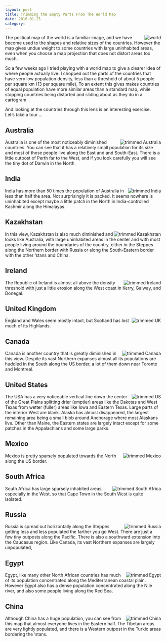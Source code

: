 ```yaml
---
layout: post
title: Trimming the Empty Parts From The World Map
date: 2016-01-25
category: 
---
```


![world][1] The political map of the world is a familiar image, and we have
become used to the shapes and relative sizes of the countries. However the map
gives undue weight to some countries with large uninhabited areas, even when you
choose a map projection that does not distort areas too much.

So a few weeks ago I tried playing with a world map to give a clearer idea of
where people actually live. I chopped out the parts of the countries that have
very low population density, less than a threshold of about 5 people per square
km (13 per square mile), To an extent this gives makes countries of equal
population have more similar areas than a standard map, while stopping countries
being distorted and sliding about as they do in a cartogram.

And looking at the countries through this lens is an interesting exercise. Let’s
take a tour …

<style>img {float:right}</style>

## Australia

![trimmed Australia][2] Australia is one of the most noticeably diminished
countries. You can see that it has a relatively small population for its size
and most of those people live along the East and and South-East. There is a
little outpost of Perth far to the West, and if you look carefully you will see
the tiny dot of Darwin in the North.

## India

![trimmed India][3] India has more than 50 times the population of Australia in
less than half the area. Not surprisingly it is packed. It seems nowhere is
uninhabited except maybe a little patch in the North in India-controlled Kashmir
along the Himalayas.

## Kazakhstan

![trimmed Kazakhstan][4] In this view, Kazakhstan is also much diminished and
looks like Australia, with large uninhabited areas in the center and with most
people living around the boundaries of the country, either in the Steppes along
the Northern border with Russia or along the South-Eastern border with the other
‘stans and China.

## Ireland

![trimmed Ireland][5] The Republic of Ireland is almost all above the density
threshold with just a little erosion along the West coast in Kerry, Galway, and
Donegal.

## United Kingdom

![trimmed UK][6] England and Wales seem mostly intact, but Scotland has lost
much of its Highlands.

## Canada

![trimmed Canada][7] Canada is another country that is greatly diminished in
this view. Despite its vast Northern expanses almost all its populations are
huddled in the South along the US border, a lot of them down near Toronto and
Montreal.

## United States

![trimmed US][8] The USA has a very noticeable vertical line down the center of
the Great Plains splitting drier (emptier) areas like the Dakotas and West Texas
from wetter (fuller) areas like Iowa and Eastern Texas. Large parts of the
interior West are blank. Alaska has almost disappeared, the largest remaining
area being a small blob around Anchorage where most Alaskans live. Other than
Maine, the Eastern states are largely intact except for some patches in the
Appalachians and some large parks.

## Mexico

![trimmed Mexico][9] Mexico is pretty sparsely populated towards the North along
the US border.

## South Africa

![trimmed South Africa][10] South Africa has large sparsely inhabited areas,
especially in the West, so that Cape Town in the South West is quite isolated.

## Russia

![trimmed Russia][11] Russia is spread out horizontally along the Steppes
getting less and less populated the farther you go West. There are just a few
tiny outposts along the Pacific. There is also a southward extension into the
Caucasus region. Like Canada, its vast Northern expanses are largely
unpopulated,

## Egypt

![trimmed Egypt][12] Egypt, like many other North African countries has much of
its population concentrated along the Mediterranean coastal plain. However Egypt
also has a dense population concentrated along the Nile river, and also some
people living along the Red Sea.

## China

![trimmed China][13] Although China has a huge population, you can see from this
map that almost everyone lives in the Eastern half. The Tibetan areas are very
lightly populated, and there is a Western outpost in the Turkic areas bordering
the ‘stans.


[1]: /img/trimmed-world.png
[2]: /img/trimmed-australia.png
[3]: /img/trimmed-india.png
[4]: /img/trimmed-kazakhstan.png
[5]: /img/trimmed-ireland.png
[6]: /img/trimmed-uk.png
[7]: /img/trimmed-canada.png
[8]: /img/trimmed-us.png
[9]: /img/trimmed-mexico.png
[10]: /img/trimmed-sa.png
[11]: /img/trimmed-russia.png
[12]: /img/trimmed-egypt.png
[13]: /img/trimmed-china.png
